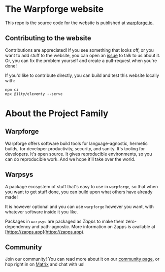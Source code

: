 # The Warpforge website

This repo is the source code for the website is published at [warpforge.io](https://warpforge.io).

## Contributing to the website

Contributions are appreciated!
If you see something that looks off, or you want to add stuff to the website, you can open an [issue](https://github.com/warptools/warpforge-site/issues) to talk to us about it.
Or, you can fix the problem yourself and create a pull-request when you're done!

If you'd like to contribute directly, you can build and test this website locally with:

```
npm ci
npx @11ty/eleventy --serve
```


# About the Project Family

## Warpforge

Warpforge offers software build tools for language-agnostic, hermetic builds, for developer productivity, security, and sanity.  It's tooling for developers.  It's open source.  It gives reproducible environments, so you can do reproducible work.  And we hope it'll take over the world.

## Warpsys

A package ecosystem of stuff that's easy to use in `warpforge`, so that when you want to get stuff done, you can build upon what others have already made!  

It is however optional and you can use `warpforge` however you want, with whatever software inside it you like.

Packages in `warpsys` are packaged as *Zapps* to make them zero-dependency and path-agnostic. More information on Zapps is available at [https://zapps.app](https://zapps.app).

## Community

Join our community! You can read more about it on our [community page](/community.md), or hop right in on [Matrix](https://matrix.to/#/#warpforge:matrix.org) and chat with us!

